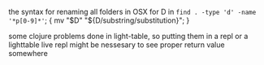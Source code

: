 the syntax for renaming all folders in OSX
  for D in `find . -type 'd' -name '*p[0-9]*'`;  { mv "$D" "${D/substring/substitution}"; }

some clojure problems done in light-table, so putting them in a repl or a lighttable live repl might be nessesary to see proper return value somewhere
